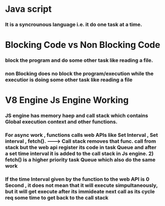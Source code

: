 # Java script
### It is a syncrounous language i.e. it do one task at a time.

# Blocking Code vs Non Blocking Code
### block the program and do some other task like reading a file.
### non Blocking does no block the program/execution while the executior is doing some other task like reading a file

# V8 Engine Js Engine Working
### JS engine has memory haep and call stack which contains Global execution context and other functions.
### For async work , functions calls web APIs like Set Interval , Set interval , fetch(). ---> Call stack removes that func. call from stack but the web api register its code in task Queue and after a set time interval it is added to the call stack in Js engine. 2) fetch() is a higher priority task Queue which also do the same work 

### If the time Interval given by the function to the web API is 0 Second , it does not mean that it will execute simpultaneously, but it will get execute after its immideate next call as its cycle req some time to get back to the call stack